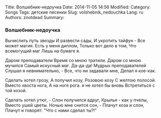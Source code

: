 Title: Волшебник-недоучка
Date: 2014-11-05 14:56
Modified: 
Category: Songs
Tags: детские песенки
Slug: volshebnik_nedouchka
Lang: ru
Authors: znotdead
Summary: 

### Волшебник-недоучка
Вычислить путь звезды
И развести сады,
И укротить тайфун -
Все может магия.
Есть у меня диплом,
Только вот дело в том,
Что всемогущий маг
Лишь на бумаге я.

Даром преподаватели
Время со мною тратили.
Даром со мною мучился
Самый искусный маг.
Да-да-да!
Мудрых преподавателей
Слушал я невнимательно, -
Все, что ни задавали мне,
Делал я кое-как.

Сделать хотел грозу,
А получил козу,
Розовою козу
С желтою полосой.
Вместо хвоста нога,
А на ноге рога.
я не хотел бы вновь
Встретиться с той козой.

Сделать хотел утюг, -
Слон получился вдруг,
Крылья - как у пчелы,
Вместо ушей цветы.
Ночью мне снится сон, -
Плачут коза и слон,
Плачут и говорят:
"Что с нами сделал ты?!"